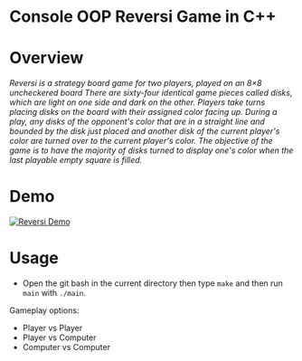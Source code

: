 # Console OOP Reversi Game in C++

# Overview
*Reversi is a strategy board game for two players, played on an 8×8 uncheckered board
There are sixty-four identical game pieces called disks, which are light on one side and dark on the other. Players take turns placing disks on the board with their assigned color facing up. During a play, any disks of the opponent's color that are in a straight line and bounded by the disk just placed and another disk of the current player's color are turned over to the current player's color. The objective of the game is to have the majority of disks turned to display one's color when the last playable empty square is filled.*


# Demo

[![Reversi Demo](https://upload.wikimedia.org/wikipedia/commons/2/20/Othello-Standard-Board.jpg)](https://youtu.be/39gKaKOrezs)



# Usage 
- Open the git bash in the current directory then type `make` and then run `main` with `./main`.

Gameplay options:
- Player vs Player
- Player vs Computer 
- Computer vs Computer








